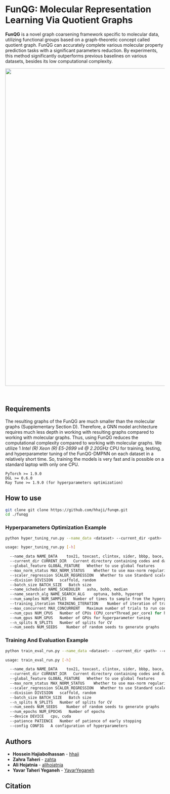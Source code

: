 # FunQG: Molecular Representation Learning Via Quotient Graphs

**FunQG** is a novel graph coarsening framework specific to molecular data, utilizing functional groups based on a graph-theoretic concept called quotient graph. FunQG can accurately complete various molecular property prediction tasks with a significant parameters reduction. By experiments, this method significantly outperforms previous baselines on various datasets, besides its low computational complexity.

<p align="center">
   <img  src=https://github.com/zahta/funqg/blob/main/data/funqg.png?raw=true width="1000"/>
</p>

 <br>


## Requirements 
The resulting graphs of the FunQG are much smaller than the molecular graphs (Supplementary Section D). Therefore, a GNN model architecture requires much less depth in working with resulting graphs compared to working with molecular graphs. Thus, using FunQG reduces the computational complexity compared to working with molecular graphs. We utilize 1 *Intel (R) Xeon (R) E5-2699 v4 @ 2.20GHz* CPU for training, testing, and hyperparameter tuning of the FunQG-DMPNN on each dataset in a relatively short time. So, training the models is very fast and is possible on a standard laptop with only one CPU.

```
PyTorch >= 1.9.0
DGL >= 0.6.0
Ray Tune >= 1.9.0 (for hyperparameters optimization)
```

## How to use

```sh
git clone git clone https://github.com/hhaji/funqm.git
cd ./funqg
```

### Hyperparameters Optimization Example
```sh
python hyper_tuning_run.py --name_data <dataset> --current_dir <path>

usage: hyper_tuning_run.py [-h] 

  --name_data NAME_DATA    tox21, toxcast, clintox, sider, bbbp, bace, freesolv, esol, lipo
  --current_dir CURRENT_DIR   Current directory containing codes and data folder
  --global_feature GLOBAL_FEATURE   Whether to use global features
  --max_norm_status MAX_NORM_STATUS    Whether to use max-norm regularization
  --scaler_regression SCALER_REGRESSION   Whether to use Standard scaler for regression tasks
  --division DIVISION   scaffold, random
  --batch_size BATCH_SIZE   Batch size
  --name_scheduler NAME_SCHEDULER   asha, bohb, median
  --name_search_alg NAME_SEARCH_ALG    optuna, bohb, hyperopt
  --num_samples NUM_SAMPLES   Number of times to sample from the hyperparameter space
  --training_iteration TRAINING_ITERATION    Number of iteration of training for hyperparameter tuning
  --max_concurrent MAX_CONCURRENT   Maximum number of trials to run concurrently
  --num_cpus NUM_CPUS   Number of CPUs (CPU_core*Thread_per_core) for hyperparameter tuning
  --num_gpus NUM_GPUS   Number of GPUs for hyperparameter tuning
  --n_splits N_SPLITS   Number of splits for CV
  --num_seeds NUM_SEEDS    Number of random seeds to generate graphs
```

### Training And Evaluation Example
```sh
python train_eval_run.py --name_data <dataset> --current_dir <path> --config <config>

usage: train_eval_run.py [-h] 

  --name_data NAME_DATA    tox21, toxcast, clintox, sider, bbbp, bace, freesolv, esol, lipo
  --current_dir CURRENT_DIR   Current directory containing codes and data folder
  --global_feature GLOBAL_FEATURE   Whether to use global features
  --max_norm_status MAX_NORM_STATUS    Whether to use max-norm regularization
  --scaler_regression SCALER_REGRESSION   Whether to use Standard scaler for regression tasks
  --division DIVISION   scaffold, random
  --batch_size BATCH_SIZE   Batch size
  --n_splits N_SPLITS   Number of splits for CV
  --num_seeds NUM_SEEDS    Number of random seeds to generate graphs
  --num_epochs NUM_EPOCHS   Number of epochs
  --device DEVICE   cpu, cuda
  --patience PATIENCE   Number of patience of early stopping
  --config CONFIG   A configuration of hyperparameters
```

## Authors

- **Hossein Hajiabolhassan** - [hhaji](https://github.com/hhaji)
- **Zahra Taheri** - [zahta](https://github.com/zahta)
- **Ali Hojatnia** - [alihojatnia](https://github.com/alihojatnia)
- **Yavar Taheri Yeganeh** - [YavarYeganeh](https://github.com/YavarYeganeh)

## Citation


